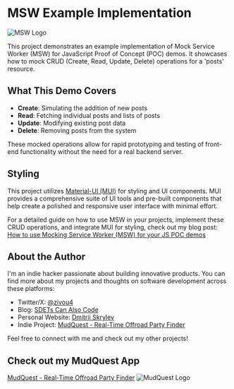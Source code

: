 # MSW Example Implementation

![MSW Logo](https://mswjs.io/_astro/msw.d6PiRO0h.svg)

This project demonstrates an example implementation of Mock Service Worker (MSW) for JavaScript Proof of Concept (POC) demos. It showcases how to mock CRUD (Create, Read, Update, Delete) operations for a 'posts' resource.

## What This Demo Covers

- **Create**: Simulating the addition of new posts
- **Read**: Fetching individual posts and lists of posts
- **Update**: Modifying existing post data
- **Delete**: Removing posts from the system

These mocked operations allow for rapid prototyping and testing of front-end functionality without the need for a real backend server.

## Styling

This project utilizes [Material-UI (MUI)](https://mui.com/) for styling and UI components. MUI provides a comprehensive suite of UI tools and pre-built components that help create a polished and responsive user interface with minimal effort.

For a detailed guide on how to use MSW in your projects, implement these CRUD operations, and integrate MUI for styling, check out my blog post:
[How to use Mocking Service Worker (MSW) for your JS POC demos](INSERT_LINK_HERE)

## About the Author

I'm an indie hacker passionate about building innovative products. You can find more about my projects and thoughts on software development across these platforms:

- Twitter/X: [@zivou4](https://x.com/zivou4)
- Blog: [SDETs Can Also Code](https://skrdev.hashnode.dev/)
- Personal Website: [Dmitrii Skrylev](https://www.skrdev.com/)
- Indie Project: [MudQuest - Real-Time Offroad Party Finder](https://www.mud-quest.com/)

Feel free to connect with me and check out my other projects!

## Check out my MudQuest App
[MudQuest - Real-Time Offroad Party Finder](https://www.mud-quest.com/)
![MudQuest Logo](https://framerusercontent.com/images/wj24E3UsusFvTRzBV4NhcDFPw.png?scale-down-to=2048)